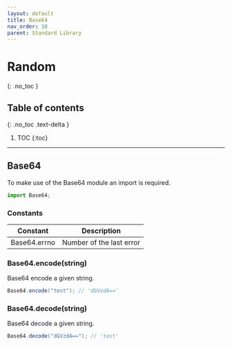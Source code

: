 ```yaml
---
layout: default
title: Base64
nav_order: 10
parent: Standard Library
---
```


# Random
{: .no_toc }

## Table of contents
{: .no_toc .text-delta }

1. TOC
{:toc}

---

## Base64
To make use of the Base64 module an import is required.

```js
import Base64;
```

### Constants

| Constant             | Description                     |
|----------------------|---------------------------------|
| Base64.errno         | Number of the last error        |

### Base64.encode(string)

Base64 encode a given string.

```cs
Base64.encode("test"); // 'dGVzdA=='
```

### Base64.decode(string)

Base64 decode a given string.

```cs
Base64.decode("dGVzdA=="); // 'test'
```